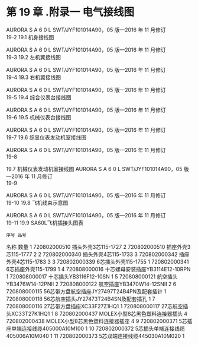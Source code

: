 # 第 19 章  .附录一  电气接线图 
  
AURORA  S A 6 0 L           SWT/JYF101014A90，05 版—2016 年 11 月修订  
19-2 19.1 机身接线图 
 
AURORA  S A 6 0 L           SWT/JYF101014A90，05 版—2016 年 11 月修订  
19-3 19.2 左机翼接线图 
 
 
AURORA  S A 6 0 L           SWT/JYF101014A90，05 版—2016 年 11 月修订  
19-4 19.3 右机翼接线图 
 
  
AURORA  S A 6 0 L           SWT/JYF101014A90，05 版—2016 年 11 月修订  
19-5 19.4 综合仪表台接线图 
 
AURORA  S A 6 0 L           SWT/JYF101014A90，05 版—2016 年 11 月修订  
19-6 19.5 机械仪表台接线图 
 
AURORA  S A 6 0 L           SWT/JYF101014A90，05 版—2016 年 11 月修订  
19-7 19.6 综显仪表发动机室接线图 

AURORA  S A 6 0 L           SWT/JYF101014A90，05 版—2016 年 11 月修订  
19-8  
 
19.7 机械仪表发动机室接线图 
AURORA  S A 6 0 L           SWT/JYF101014A90，05 版—2016 年 11 月修订  
19-9 
  
AURORA  S A 6 0 L           SWT/JYF101014A90，05 版—2016 年 11 月修订  
19-10 19.8 飞机线束示意图 
  
AURORA  S A 6 0 L           SWT/JYF101014A90，05 版—2016 年 11 月修订  
19-11 19.9 SA60L飞机插接头图表 
 
    序号 品号 
名称 数量 1 720802000510 插头外壳3芯115-1727 
2 720802000510
 插座外壳3芯115-1777 
2 
2 720802000340 插头外壳4芯115-1733 
3 720802000342 插座外壳4芯115-1783 
3 3 720802000339 6芯插头外壳115-1755 
1 720802000341 6芯插座外壳115-1799 
1 4 720808000016 十芯螺母安装插座YB3114E12-10RPN 
1 720808000017 十芯插头YB3116F12-10SN 
1 5 720808000121 航空插头YB3476W14-12PNII 
2 720808000122 航空插座YB3470W14-12SNII 
2 
6 720808000115 56芯带方盘航空插座JY27497T24B4PN及配套插针 1 720808000118 56芯航空插头JY27473T24B4SN及配套插孔 
1 7 720808000116 27芯带方盘插座XC33F27Z1HQ1 
1 720808000117 27芯航空插头XC33T27K1HQ1 
1 8 720802000437 MOLEX小型8芯黑色塑料连接器插头
 4 720802000438 MOLEX小型8芯黑色塑料连接器插座
 4 9 720802000371 
5芯插座单端连接线缆405000A10M100 
1 10 720802000372 5芯插头单端连接线缆405006A10M040
1 11 720802000373 5芯双端连接线缆445030A10M020 
1 